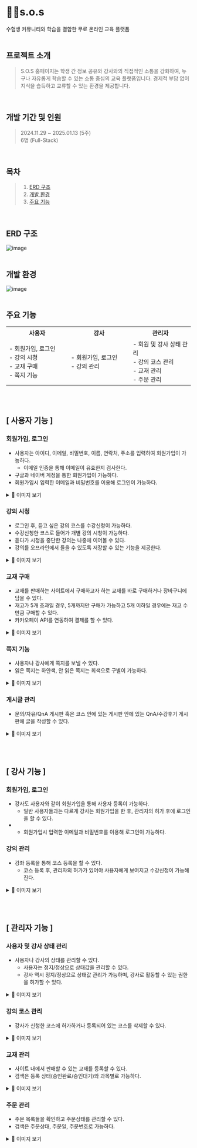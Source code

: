 # 👨‍🏫s.o.s
수험생 커뮤니티와 학습을 결합한 무료 온라인 교육 플랫폼
<br>
<br>

## 프로젝트 소개
> S.O.S 홈페이지는 학생 간 정보 공유와 강사와의 직접적인 소통을 강화하여, 누구나 자유롭게 학습할 수 있는 소통 중심의 교육 플랫폼입니다. 경제적 부담 없이 지식을 습득하고 교류할 수 있는 환경을 제공합니다.
<br>

## 개발 기간 및 인원
> 2024.11.29 ~ 2025.01.13 (5주)<br>
> 6명 (Full-Stack)
<br>

## 목차
> 1. [ERD 구조](#erd-구조)
> 2. [개발 환경](#개발-환경)
> 3. [주요 기능](#주요-기능)
<br>

## ERD 구조
![image](https://github.com/user-attachments/assets/ea17cdeb-3599-43ab-b3d0-b07655129b72)
<br><br>

## 개발 환경
![image](https://github.com/user-attachments/assets/cfb14d85-ff25-4ad5-868a-740b7c83e984)
<br><br>

## 주요 기능
<table align="center">
  <tr>
   <th>
    사용자
   </th>
   <th>
    강사
   </th>
   <th >
    관리자
   </th>
   </tr>
  <tr>
   <td align="left" width="350px" class="사용자">
    - 회원가입, 로그인
    <br/>
    - 강의 시청
    <br/>
    - 교재 구매
   <br/>
    - 쪽지 기능
   <br/>
   </td>
   <td align="left" width="350px" class="강사">
    - 회원가입, 로그인
    <br/>
    - 강의 관리
   </td>
   <td align="left" width="350px" class="관리자">
    - 회원 및 강사 상태 관리
    <br/>
     - 강의 코스 관리
    <br/>
     - 교재 관리
    <br/>
    - 주문 관리
   </td>
  </tr>
</table>

<br><br>

## [ 사용자 기능 ]
### 회원가입, 로그인
- 사용자는 아이디, 이메일, 비밀번호, 이름, 연락처, 주소를 입력하여 회원가입이 가능하다.
  - 이메일 인증을 통해 이메일이 유효한지 검사한다.
- 구글과 네이버 계정을 통한 회원가입이 가능하다.
- 회원가입시 입력한 이메일과 비밀번호를 이용해 로그인이 가능하다.
<details>
  <summary>🔽 이미지 보기</summary>
  
  <p>
    <strong>1. 회원가입 - 이메일 인증</strong> <br>
    <img src="https://github.com/user-attachments/assets/f5b264f0-b0c3-4da5-a38f-96d40d7aaac2"
         alt="image1" style="height: 400px;" />
  </p>
  
  <p>
    <strong>2. 소셜 로그인 - 네이버 </strong> <br>
    <img src="https://github.com/user-attachments/assets/c7d8324b-bdde-46ae-9b38-6b7b754455d2"
         alt="image2" style="height: 400px;" />
  </p>
  
  <p>
     <strong>3. 소셜 로그인 - 구글 </strong> <br> 
    <img src="https://github.com/user-attachments/assets/2a7afcbe-6daf-44e9-a987-d622dba46659"
         alt="image3" style="height: 400px;" />
  </p>
</details>


### 강의 시청
- 로그인 후, 듣고 싶은 강의 코스를 수강신청이 가능하다.
- 수강신청한 코스로 들어가 개별 강의 시청이 가능하다.
- 듣다가 시청을 중단한 강의는 나중에 이어볼 수 있다.
- 강의를 오프라인에서 들을 수 있도록 저장할 수 있는 기능을 제공한다.
<details>
  <summary>🔽 이미지 보기</summary>
  <p>
    <strong>1. 강의 시청</strong> <br>
    <img src="https://github.com/user-attachments/assets/d14b043d-be1b-49ed-b65b-a37b1577b296" 
         alt="image1" style="height: 400px;" />
  </p>
  
  <p>
    <strong>2. 강의 저장</strong> <br>
    <img src="https://github.com/user-attachments/assets/a5c01f0e-4d3e-4683-93bc-4b966be6ea30" 
         alt="image2" style="height: 400px;" />
  </p>
</details>



### 교재 구매
- 교재를 판매하는 사이트에서 구매하고자 하는 교재를 바로 구매하거나 장바구니에 담을 수 있다.
- 재고가 5개 초과일 경우, 5개까지만 구매가 가능하고 5개 이하일 경우에는 재고 수만큼 구매할 수 있다.
- 카카오페이 API를 연동하여 결제를 할 수 있다.
<details>
  <summary>🔽 이미지 보기</summary>
  <p>
    <img src="https://github.com/user-attachments/assets/5d3fc213-0bf4-4236-b6a0-bb7b5e8f413f" 
         alt="image1" style="height: 400px;" />
  </p>
</details>


### 쪽지 기능
- 사용자나 강사에게 쪽지를 보낼 수 있다.
- 읽은 쪽지는 하얀색, 안 읽은 쪽지는 회색으로 구별이 가능하다.
<details>
  <summary>🔽 이미지 보기</summary>
  <p>
    <img src="https://github.com/user-attachments/assets/5833ff9f-0b07-46f7-b3ea-0443f49c9d80" 
         alt="image1" style="height: 400px;" />
  </p>
</details>


### 게시글 관리
- 문의/자유/QnA 게시판 혹은 코스 안에 있는 게시판 안에 있는 QnA/수강후기 게시판에 글을 작성할 수 있다.
 <details>
  <summary>🔽 이미지 보기</summary>
  <p>
    <img src="https://github.com/user-attachments/assets/330ca371-6429-4da8-8273-1d77bd19c861" 
         alt="image1" style="height: 400px;" />
  </p>
</details>

<br><br>
## [ 강사 기능 ]

### 회원가입, 로그인
- 강사도 사용자와 같이 회원가입을 통해 사용자 등록이 가능하다.
  - 일반 사용자들과는 다르게 강사는 회원가입을 한 후, 관리자의 허가 후에 로그인을 할 수 있다.
- - 회원가입시 입력한 이메일과 비밀번호를 이용해 로그인이 가능하다.
 
### 강의 관리
- 강좌 등록을 통해 코스 등록을 할 수 있다.
  - 코스 등록 후, 관리자의 허가가 있어야 사용자에게 보여지고 수강신청이 가능해진다.
 
  
<details>
  <summary>🔽 이미지 보기</summary>
  
  <p>
    <strong>1. 코스 등록</strong><br>
    <img src="https://github.com/user-attachments/assets/a8ddb085-1b1a-43e6-b13c-8b0f90eea28d" 
         alt="image1" style="height: 400px;" />
  </p>
   
  <p>
    <strong>2. 강의 등록</strong><br>
    <img src="https://github.com/user-attachments/assets/42f62945-5619-4df7-9df2-732b5bc3d8b4" 
         alt="image2" style="height: 400px;" />
  </p>

</details>

<br><br>
## [ 관리자 기능 ]

### 사용자 및 강사 상태 관리
- 사용자나 강사의 상태를 관리할 수 있다.
  - 사용자는 정지/정상으로 상태값을 관리할 수 있다.
  - 강사 역시 정지/정상으로 상태값 관리가 가능하며, 강사로 활동할 수 있는 권한을 허가할 수 있다.
<details>
  <summary>🔽 이미지 보기</summary>
  <p>
    <img src="https://github.com/user-attachments/assets/c130e049-043d-4bd5-b9a4-369fa18055dc" 
         alt="image1" style="height: 400px;" />
  </p>
</details>

### 강의 코스 관리
- 강사가 신청한 코스에 허가하거나 등록되어 있는 코스를 삭제할 수 있다.
<details>
  <summary>🔽 이미지 보기</summary>
  <p>
    <img src="https://github.com/user-attachments/assets/e017469f-1ca5-4f04-9a91-d17676e1de47" 
         alt="image1" style="height: 400px;" />
  </p>
</details>


### 교재 관리
- 사이트 내에서 판매할 수 있는 교재를 등록할 수 있다.
- 검색은 등록 상태(승인완료/승인대기)와 과목별로 가능하다.
<details>
  <summary>🔽 이미지 보기</summary>
  <p>
    <img src="https://github.com/user-attachments/assets/6b3b14b0-7492-4a86-8882-cdd7ed4ed7ef" 
         alt="image1" style="height: 400px;" />
  </p>
</details>


### 주문 관리
- 주문 목록들을 확인하고 주문상태를 관리할 수 있다.
- 검색은 주문상태, 주문일, 주문번호로 가능하다.
<details>
  <summary>🔽 이미지 보기</summary>
  <p>
    <img src="https://github.com/user-attachments/assets/7805bd64-ec35-41ec-bb31-64e241458706" 
         alt="image1" style="height: 400px;" />
  </p>
</details>

